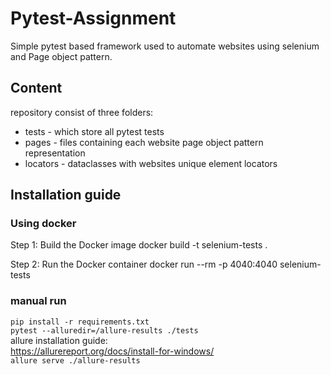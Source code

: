 # Pytest-Assignment
Simple pytest based framework used to automate websites using selenium and Page object pattern.

## Content ##
repository consist of three folders:
- tests - which store all pytest tests
- pages - files containing each website page object pattern representation
- locators - dataclasses with websites unique element locators

## Installation guide ##
### Using docker ###

Step 1: Build the Docker image
 docker build -t selenium-tests . 

Step 2: Run the Docker container
docker run --rm -p 4040:4040 selenium-tests


### manual run ###
`pip install -r requirements.txt` \
`pytest --alluredir=/allure-results ./tests` \
allure installation guide: \
https://allurereport.org/docs/install-for-windows/ \
`allure serve ./allure-results`
